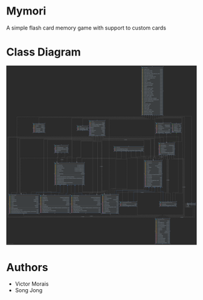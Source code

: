 # Mymori

A simple flash card memory game with support to custom cards

# Class Diagram

![alt text](https://github.com/inuyVessalius/mymori/blob/main/memory%20game%20diagram.png?raw=true)

# Authors

* Victor Morais
* Song Jong
